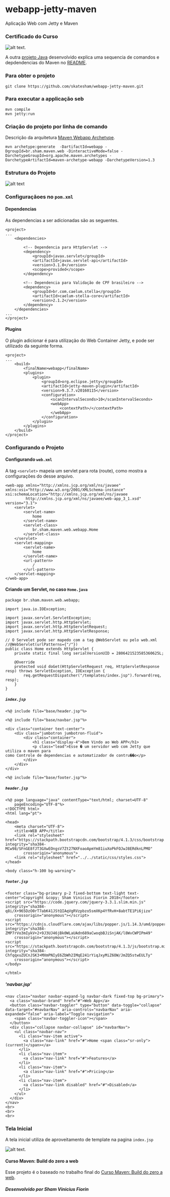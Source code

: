 # webapp-jetty-maven
Aplicação Web com Jetty e Maven

### Certificado do Curso
![alt text](https://raw.githubusercontent.com/skatesham/webapp-jetty-maven/master/src/main/webapp/static/img/certificado.png).

A outra [projeto Java](https://github.com/skatesham/maven-course-products) desenvolvido explica uma sequencia de comandos e depdendencias do Maven no [README](https://github.com/skatesham/maven-course-products/blob/master/README.md).

### Para obter o projeto
```
git clone https://github.com/skatesham/webapp-jetty-maven.git
```


### Para executar a applicação seb
```
mvn compile
mvn jetty:run
```

### Criação do projeto por linha de comando
Descrição da arquitetura [Maven Webapp Archetype](https://maven.apache.org/archetypes/maven-archetype-webapp/).
```
mvn archetype:generate  -DartifactId=webapp -DgroupId=br.sham.maven.web -DinteractiveMode=false -DarchetypeGroupId=org.apache.maven.archetypes -DarchetypeArtifactId=maven-archetype-webapp -DarchetypeVersion=1.3
```

### Estrutura do Projeto
![alt text](https://raw.githubusercontent.com/skatesham/webapp-jetty-maven/master/src/main/webapp/static/img/Estrutura.png)

### Configuraçãoes no `pom.xml`

#### Dependencias
As dependencias a ser adicionadas são as seguentes.
```
<project>
...
	<dependencies>

		<!-- Dependencia para HttpServlet -->
		<dependency>
			<groupId>javax.servlet</groupId>
			<artifactId>javax.servlet-api</artifactId>
			<version>3.1.0</version>
			<scope>provided</scope>
		</dependency>

		<!-- Dependencia para Validação de CPF brasileiro -->
		<dependency>
			<groupId>br.com.caelum.stella</groupId>
			<artifactId>caelum-stella-core</artifactId>
			<version>2.1.2</version>
		</dependency>
    </dependencies>
...
</project>
```

#### Plugins
O plugin adicionar é para utilização do Web Container Jetty, e pode ser utilizado da seguinte forma.
```
<project>
...
	<build>
		<finalName>webapp</finalName>
		<plugins>
			<plugin>
				<groupId>org.eclipse.jetty</groupId>
				<artifactId>jetty-maven-plugin</artifactId>
				<version>9.3.7.v20160115</version>
				<configuration>
					<scanIntervalSeconds>10</scanIntervalSeconds>
					<webApp>
						<contextPath>/</contextPath>
					</webApp>
				</configuration>
			</plugin>
		</plugins>
	</build>
</project>
```

### Configurando o Projeto

#### Configurando `web.xml`
A tag ```<servlet>``` mapeia um servlet para rota (route), como mostra a configurações do desse arquivo.
```
<web-app xmlns="http://xmlns.jcp.org/xml/ns/javaee" xmlns:xsi="http://www.w3.org/2001/XMLSchema-instance" xsi:schemaLocation="http://xmlns.jcp.org/xml/ns/javaee 
         http://xmlns.jcp.org/xml/ns/javaee/web-app_3_1.xsd" version="3.1">
	<servlet>
		<servlet-name>
			home
		</servlet-name>
		<servlet-class>
			br.sham.maven.web.webapp.Home
		</servlet-class>
	</servlet>
	<servlet-mapping>
		<servlet-name>
			home
		</servlet-name>
		<url-pattern>
			/
		</url-pattern>
	</servlet-mapping>
</web-app>
```

#### Criando um Servlet, no caso `Home.java`

```
package br.sham.maven.web.webapp;

import java.io.IOException;

import javax.servlet.ServletException;
import javax.servlet.http.HttpServlet;
import javax.servlet.http.HttpServletRequest;
import javax.servlet.http.HttpServletResponse;

// O Servelet pode ser mapedo com a tag @WebServlet ou pelo web.xml
//@WebServlet(urlPatterns={"/"})
public class Home extends HttpServlet {
	private static final long serialVersionUID = 2806421523585360625L;
	
	@Override
	protected void doGet(HttpServletRequest req, HttpServletResponse resp) throws ServletException, IOException {
		req.getRequestDispatcher("/templates/index.jsp").forward(req, resp);
	}
}
```

##### `index.jsp`
```
<%@ include file="base/header.jsp"%>

<%@ include file="base/navbar.jsp"%>

<div class="container text-center">
	<div class="jumbotron jumbotron-fluid">
		<div class="container">
			<h1 class="display-4">Bem Vindo ao Web APP</h1>
			<p class="lead">Esse � um servidor web com Jetty que utiliza o maven para
como Controle de dependencias e automatizador de contru��o</p>
		</div>
	</div>
</div>

<%@ include file="base/footer.jsp"%>
```

##### `header.jsp`
```
<%@ page language="java" contentType="text/html; charset=UTF-8"
    pageEncoding="UTF-8"%>
<!DOCTYPE html>
<html lang="pt">

<head>
    <meta charset="UTF-8">
    <title>WEB APP</title>
    <link rel="stylesheet" href="https://stackpath.bootstrapcdn.com/bootstrap/4.1.3/css/bootstrap.min.css" integrity="sha384-MCw98/SFnGE8fJT3GXwEOngsV7Zt27NXFoaoApmYm81iuXoPkFOJwJ8ERdknLPMO"
        crossorigin="anonymous">
    <link rel="stylesheet" href="../../static/css/styles.css">
</head>

<body class="h-100 bg-warning">
```

##### `footer.jsp`
```
<footer class="bg-primary p-2 fixed-bottom text-light text-center">Copyright &copy; Sham Vinicius Fiorin 2018</footer>
<script src="https://code.jquery.com/jquery-3.3.1.slim.min.js" integrity="sha384-q8i/X+965DzO0rT7abK41JStQIAqVgRVzpbzo5smXKp4YfRvH+8abtTE1Pi6jizo"
    crossorigin="anonymous"></script>
<script src="https://cdnjs.cloudflare.com/ajax/libs/popper.js/1.14.3/umd/popper.min.js" integrity="sha384-ZMP7rVo3mIykV+2+9J3UJ46jBk0WLaUAdn689aCwoqbBJiSnjAK/l8WvCWPIPm49"
    crossorigin="anonymous"></script>
<script src="https://stackpath.bootstrapcdn.com/bootstrap/4.1.3/js/bootstrap.min.js" integrity="sha384-ChfqqxuZUCnJSK3+MXmPNIyE6ZbWh2IMqE241rYiqJxyMiZ6OW/JmZQ5stwEULTy"
    crossorigin="anonymous"></script>
</body>

</html>
```

##### 'navbar.jsp'
```
<nav class="navbar navbar-expand-lg navbar-dark fixed-top bg-primary">
  <a class="navbar-brand" href="#">Web App</a>
  <button class="navbar-toggler" type="button" data-toggle="collapse" data-target="#navbarNav" aria-controls="navbarNav" aria-expanded="false" aria-label="Toggle navigation">
    <span class="navbar-toggler-icon"></span>
  </button>
  <div class="collapse navbar-collapse" id="navbarNav">
    <ul class="navbar-nav">
      <li class="nav-item active">
        <a class="nav-link" href="#">Home <span class="sr-only">(current)</span></a>
      </li>
      <li class="nav-item">
        <a class="nav-link" href="#">Features</a>
      </li>
      <li class="nav-item">
        <a class="nav-link" href="#">Pricing</a>
      </li>
      <li class="nav-item">
        <a class="nav-link disabled" href="#">Disabled</a>
      </li>
    </ul>
  </div>
</nav>
<br>
<br>
<br>
```

### Tela Inicial
A tela inicial utiliza de aproveitamento de template na pagina `index.jsp`

![alt text](https://raw.githubusercontent.com/skatesham/webapp-jetty-maven/master/src/main/webapp/static/img/P%C3%A1gina%20inicial.png).

#### Curso Maven: Build do zero a web
Esse projeto é o baseado no trabalho final do [Curso Maven: Build do zero a web](https://cursos.alura.com.br/course/maven-build-do-zero-a-web).

##### Desenvolvido por Sham Vinicius Fiorin
